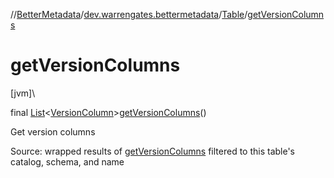 //[BetterMetadata](../../../index.md)/[dev.warrengates.bettermetadata](../index.md)/[Table](index.md)/[getVersionColumns](get-version-columns.md)

# getVersionColumns

[jvm]\

final [List](https://docs.oracle.com/javase/8/docs/api/java/util/List.html)&lt;[VersionColumn](../-version-column/index.md)&gt;[getVersionColumns](get-version-columns.md)()

Get version columns

Source: wrapped results of [getVersionColumns](https://docs.oracle.com/en/java/javase/17/docs/api/java.sql/java/sql/DatabaseMetaData.html#getVersionColumns(java.lang.String,java.lang.String,java.lang.String)) filtered to this table's catalog, schema, and name
